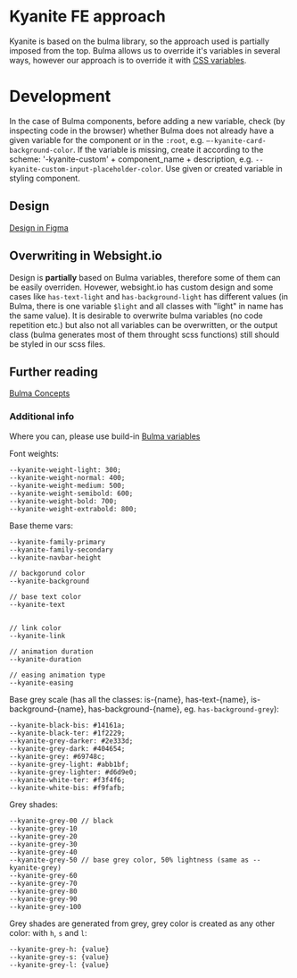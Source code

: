 # Kyanite FE approach

Kyanite is based on the bulma library, so the approach used is partially imposed from the top. Bulma allows us to override it's variables in several ways, however our approach is to override it with [CSS variables](https://bulma.io/documentation/features/css-variables/). 

# Development

In the case of Bulma components, before adding a new variable, check (by inspecting code in the browser) whether Bulma does not already have a given variable for the component or in the `:root`, e.g. `—-kyanite-card-background-color`. If the variable is missing, create it according to the scheme: '-kyanite-custom' + component_name + description, e.g. `--kyanite-custom-input-placeholder-color`. Use given or created variable in styling component.

## Design

[Design in Figma](https://www.figma.com/file/O02Ems00S1WqaOO2ICPhGx/WebSight.io---design-system%2Fcomponents-library?node-id=11-5036&t=7aZwEBfp2yk6ZtIG-0)

## Overwriting in Websight.io

Design is **partially** based on Bulma variables, therefore some of them can be easily overriden. Hovewer, websight.io has custom design and some cases like `has-text-light` and `has-background-light` has different values (in Bulma, there is one variable `$light` and all classes with "light" in name has the same value). It is desirable to overwrite bulma variables (no code repetition etc.) but also not all variables can be overwritten, or the output class (bulma generates most of them throught scss functions) still should be styled in our scss files.

## Further reading

[Bulma Concepts](https://bulma.io/documentation/customize/concepts/)


### Additional info

Where you can, please use build-in [Bulma variables](https://bulma.io/documentation/features/css-variables/)

Font weights:
```
--kyanite-weight-light: 300;
--kyanite-weight-normal: 400;
--kyanite-weight-medium: 500;
--kyanite-weight-semibold: 600;
--kyanite-weight-bold: 700;
--kyanite-weight-extrabold: 800;
```
Base theme vars:
```
--kyanite-family-primary
--kyanite-family-secondary
--kyanite-navbar-height

// backgorund color
--kyanite-background

// base text color
--kyanite-text 


// link color
--kyanite-link 

// animation duration
--kyanite-duration 

// easing animation type
--kyanite-easing 
```

Base grey scale (has all the classes:
is-{name}, has-text-{name}, is-background-{name}, has-background-{name}, eg. `has-background-grey`):

```
--kyanite-black-bis: #14161a;
--kyanite-black-ter: #1f2229;
--kyanite-grey-darker: #2e333d;
--kyanite-grey-dark: #404654;
--kyanite-grey: #69748c;
--kyanite-grey-light: #abb1bf;
--kyanite-grey-lighter: #d6d9e0;
--kyanite-white-ter: #f3f4f6;
--kyanite-white-bis: #f9fafb;
```

Grey shades:
```
--kyanite-grey-00 // black
--kyanite-grey-10
--kyanite-grey-20
--kyanite-grey-30
--kyanite-grey-40
--kyanite-grey-50 // base grey color, 50% lightness (same as --kyanite-grey)
--kyanite-grey-60
--kyanite-grey-70
--kyanite-grey-80
--kyanite-grey-90
--kyanite-grey-100
```

Grey shades are generated from grey, grey color is created as any other color: with `h`, `s` and `l`:
```
--kyanite-grey-h: {value}
--kyanite-grey-s: {value}
--kyanite-grey-l: {value}
```